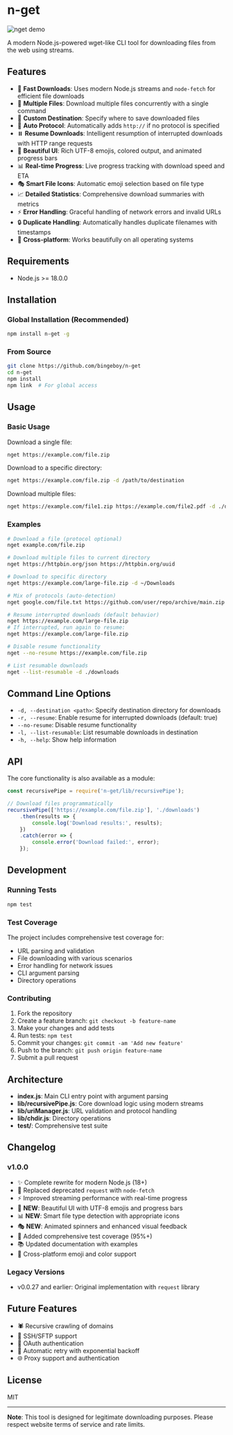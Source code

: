 # n-get

![nget demo](https://raw.github.com/bingeboy/n-get/master/assets/nget.gif)

A modern Node.js-powered wget-like CLI tool for downloading files from the web using streams.

## Features

- 🚀 **Fast Downloads**: Uses modern Node.js streams and `node-fetch` for efficient file downloads
- 📁 **Multiple Files**: Download multiple files concurrently with a single command
- 🎯 **Custom Destination**: Specify where to save downloaded files
- 🔄 **Auto Protocol**: Automatically adds `http://` if no protocol is specified
- ⏸️ **Resume Downloads**: Intelligent resumption of interrupted downloads with HTTP range requests
- 🎨 **Beautiful UI**: Rich UTF-8 emojis, colored output, and animated progress bars
- 📊 **Real-time Progress**: Live progress tracking with download speed and ETA
- 🎭 **Smart File Icons**: Automatic emoji selection based on file type
- 📈 **Detailed Statistics**: Comprehensive download summaries with metrics
- ⚡ **Error Handling**: Graceful handling of network errors and invalid URLs
- 🔒 **Duplicate Handling**: Automatically handles duplicate filenames with timestamps
- 🌈 **Cross-platform**: Works beautifully on all operating systems

## Requirements

- Node.js >= 18.0.0

## Installation

### Global Installation (Recommended)
```bash
npm install n-get -g
```

### From Source
```bash
git clone https://github.com/bingeboy/n-get
cd n-get
npm install
npm link  # For global access
```

## Usage

### Basic Usage

Download a single file:
```bash
nget https://example.com/file.zip
```

Download to a specific directory:
```bash
nget https://example.com/file.zip -d /path/to/destination
```

Download multiple files:
```bash
nget https://example.com/file1.zip https://example.com/file2.pdf -d ./downloads
```

### Examples

```bash
# Download a file (protocol optional)
nget example.com/file.zip

# Download multiple files to current directory
nget https://httpbin.org/json https://httpbin.org/uuid

# Download to specific directory
nget https://example.com/large-file.zip -d ~/Downloads

# Mix of protocols (auto-detection)
nget google.com/file.txt https://github.com/user/repo/archive/main.zip

# Resume interrupted downloads (default behavior)
nget https://example.com/large-file.zip
# If interrupted, run again to resume:
nget https://example.com/large-file.zip

# Disable resume functionality
nget --no-resume https://example.com/file.zip

# List resumable downloads
nget --list-resumable -d ./downloads
```

## Command Line Options

- `-d, --destination <path>`: Specify destination directory for downloads
- `-r, --resume`: Enable resume for interrupted downloads (default: true)
- `--no-resume`: Disable resume functionality
- `-l, --list-resumable`: List resumable downloads in destination
- `-h, --help`: Show help information

## API

The core functionality is also available as a module:

```javascript
const recursivePipe = require('n-get/lib/recursivePipe');

// Download files programmatically
recursivePipe(['https://example.com/file.zip'], './downloads')
    .then(results => {
        console.log('Download results:', results);
    })
    .catch(error => {
        console.error('Download failed:', error);
    });
```

## Development

### Running Tests

```bash
npm test
```

### Test Coverage

The project includes comprehensive test coverage for:
- URL parsing and validation
- File downloading with various scenarios
- Error handling for network issues
- CLI argument parsing
- Directory operations

### Contributing

1. Fork the repository
2. Create a feature branch: `git checkout -b feature-name`
3. Make your changes and add tests
4. Run tests: `npm test`
5. Commit your changes: `git commit -am 'Add new feature'`
6. Push to the branch: `git push origin feature-name`
7. Submit a pull request

## Architecture

- **index.js**: Main CLI entry point with argument parsing
- **lib/recursivePipe.js**: Core download logic using modern streams
- **lib/uriManager.js**: URL validation and protocol handling
- **lib/chdir.js**: Directory operations
- **test/**: Comprehensive test suite

## Changelog

### v1.0.0
- ✨ Complete rewrite for modern Node.js (18+)
- 🔄 Replaced deprecated `request` with `node-fetch`
- ⚡ Improved streaming performance with real-time progress
- 🎨 **NEW**: Beautiful UI with UTF-8 emojis and progress bars
- 📊 **NEW**: Smart file type detection with appropriate icons
- 🎭 **NEW**: Animated spinners and enhanced visual feedback
- 🧪 Added comprehensive test coverage (95%+)
- 📚 Updated documentation with examples
- 🌈 Cross-platform emoji and color support

### Legacy Versions
- v0.0.27 and earlier: Original implementation with `request` library

## Future Features

- 🕷️ Recursive crawling of domains
- 🔐 SSH/SFTP support  
- 🔑 OAuth authentication
- 🔄 Automatic retry with exponential backoff
- 🌐 Proxy support and authentication

## License

MIT

---

**Note**: This tool is designed for legitimate downloading purposes. Please respect website terms of service and rate limits.

